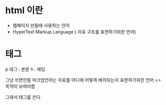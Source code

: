 # html 이란

- 웹페이지 만들때 사용하는 언어
- HyperText Markup Language ( 자료 구조를 표현하기위한 언어)


# 태그 

p 태그 : 본문
h : 헤딩

그냥 쓰면안됨
마크업언어는 자료를 어디에 어떻게 배치되는지 표현하기위한 언어 
=> 목적이 보여야함

그래서 태그를 쓴다
